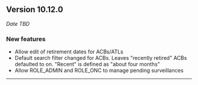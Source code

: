 
## Version 10.12.0
_Date TBD_

### New features
* Allow edit of retirement dates for ACBs/ATLs
* Default search filter changed for ACBs. Leaves "recently retired" ACBs defaulted to on. "Recent" is defined as "about four months"
* Allow ROLE_ADMIN and ROLE_ONC to manage pending surveillances

---
